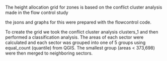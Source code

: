 The height allocation grid for zones is based on the conflict cluster analysis made in the flow control study

the jsons and graphs for this were prepared with the flowcontrol code.

To create the grid we took the conflict cluster analysis clusters_1 and then performed a classification analysis. The areas of each sector were calculated and each sector was grouped into one of 5 groups using equal_count (quantile) from QGIS. The smallest group (areas < 373,698) were then merged to neighboring sectors. 

